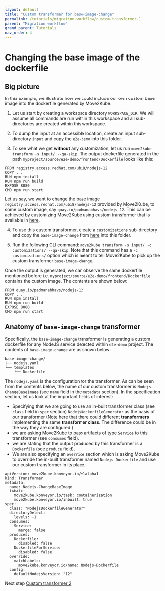 ```yaml
---
layout: default
title: "Custom transformer for base-image-change"
permalink: /tutorials/migration-workflow/custom-transformer-1
parent: "Migration workflow"
grand_parent: Tutorials
nav_order: 4
---
```


# Changing the base image of the dockerfile

## Big picture

In this example, we illustrate how we could include our own custom base image into the dockerfile generated by Move2Kube. 

1. Let us start by creating a workspace directory `WORKSPACE_DIR`. We will assume all commands are run within this workspace and all sub-directories are created within this workspace.

2. To dump the input at an accessible location, create an input sub-directory `input` and copy the `e2e-demo` into this folder.

3. To see what we get **without** any customization, let us run `move2kube transform -s input/ --qa-skip`. The output dockerfile generated in the path  `myproject/source/e2e-demo/frontend/Dockerfile` looks like this:
```
FROM registry.access.redhat.com/ubi8/nodejs-12
COPY . .
RUN npm install
RUN npm run build
EXPOSE 8080
CMD npm run start
```

Let us say, we want to change the base image `registry.access.redhat.com/ubi8/nodejs-12` provided by Move2Kube, to some custom image, say `quay.io/padmanabhavs/nodejs-12`. This can be achieved by customizing Move2Kube using custom transformer that is available in [here](https://github.com/konveyor/move2kube-transformers/tree/main/base-image-change).

4. To use this custom transformer, create a `customizations` sub-directory and copy the `base-image-change` from [here](https://github.com/konveyor/move2kube-transformers/tree/main/base-image-change) into this folder.

5. Run the following CLI command: `move2kube transform -s input/ -c customizations/ --qa-skip`. Note that this command has a `-c customizations/` option which is meant to tell Move2Kube to pick up the custom transformer `base-image-change`. 

Once the output is generated, we can observe the same dockerfile mentioned before i.e. `myproject/source/e2e-demo/frontend/Dockerfile` contains the custom image. The contents are shown below:
```
FROM quay.io/padmanabhavs/nodejs-12
COPY . .
RUN npm install
RUN npm run build
EXPOSE 8080
CMD npm run start

```

## Anatomy of `base-image-change` transformer
Specifically, the `base-image-change` transformer is generating a custom dockerfile for any NodeJS service detected within `e2e-demo` project.
The contents of `base-image-change` are as shown below:
```
base-image-change/
├── nodejs.yaml
└── templates
    └── Dockerfile
```
The `nodejs.yaml` is the configuration for the transformer. As can be seen from the contents below, the name of our custom transformer is `Nodejs-ChangeBaseImage` (see `name` field in the `metadata` section). In the specification section, let us look at the important fields of interest:
- Specifying that we are going to use an in-built transformer class (see `class` field in `spec` section) `NodejsDockerfileGenerator` as the basis of our transformer (Note here that there could different **transformers** implementing the same **transformer class**. The difference could be in the way they are configured.)
- we are asking Move2Kube to pass artifacts of type `Service` to this transformer (see `consumes` field).
- we are stating that the output produced by this transformer is a `Dockerfile` (see `produce` field). 
- We are also specifying an `override` section which is asking Move2Kube to override the in-built transformer named `Nodejs-Dockerfile` and use our custom transformer in its place.
```
apiVersion: move2kube.konveyor.io/v1alpha1
kind: Transformer
metadata:
  name: Nodejs-ChangeBaseImage
  labels:
    move2kube.konveyor.io/task: containerization
    move2kube.konveyor.io/inbuilt: true
spec:
  class: "NodejsDockerfileGenerator"
  directoryDetect:
    levels: -1
  consumes:
    Service: 
      merge: false
  produces:
    Dockerfile:
      disabled: false
    DockerfileForService:
      disabled: false
  override:
    matchLabels: 
      move2kube.konveyor.io/name: Nodejs-Dockerfile
  config:
    defaultNodejsVersion: "12"
```
Next step [Custom transformer 2](/tutorials/migration-workflow/custom-transformer-2)
